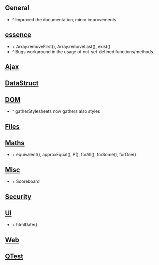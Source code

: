 ## General
+ ^ Improved the documentation, minor improvements

## [essence](essence.js)
+ \+ Array.removeFirst(), Array.removeLast(), exist()
+ ^ Bugs workaround in the usage of not-yet-defined functions/methods.

## [Ajax](modules/Ajax.js)

## [DataStruct](modules/DataStruct.js)


## [DOM](modules/DOM.js)
+ ^ gatherStylesheets now gathers also styles

## [Files](modules/Files.js)

## [Maths](modules/Maths.js)
+ \+ equivalent(), approxEqual(), P(), forAll(), forSome(), forOne()

## [Misc](modules/Misc.js)
+ \+ Scoreboard

## [Security](modules/Security.js)


## [UI](modules/UI.js)
+ \+ htmlDate()

## [Web](modules/Web.js)

## [QTest](modules/QTest.js)
